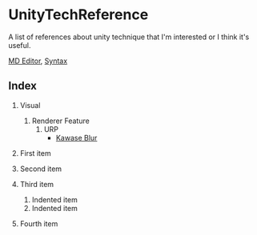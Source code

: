 # UnityTechReference

A list of references about unity technique that I'm interested or I think it's useful.

[MD Editor](https://dillinger.io/), [Syntax](https://www.markdownguide.org/basic-syntax/)

## Index
1. Visual
   1. Renderer Feature
      1. URP
         - [Kawase Blur](https://github.com/tomc128/urp-kawase-blur?tab=readme-ov-file)

1. First item
2. Second item
3. Third item
    1. Indented item
    2. Indented item
4. Fourth item
